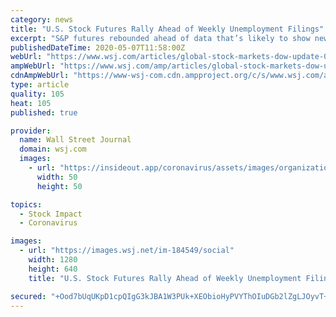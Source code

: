 ```yaml
---
category: news
title: "U.S. Stock Futures Rally Ahead of Weekly Unemployment Filings"
excerpt: "S&P futures rebounded ahead of data that’s likely to show new unemployment claims dropped."
publishedDateTime: 2020-05-07T11:58:00Z
webUrl: "https://www.wsj.com/articles/global-stock-markets-dow-update-05-07-2020-11588826060"
ampWebUrl: "https://www.wsj.com/amp/articles/global-stock-markets-dow-update-05-07-2020-11588826060"
cdnAmpWebUrl: "https://www-wsj-com.cdn.ampproject.org/c/s/www.wsj.com/amp/articles/global-stock-markets-dow-update-05-07-2020-11588826060"
type: article
quality: 105
heat: 105
published: true

provider:
  name: Wall Street Journal
  domain: wsj.com
  images:
    - url: "https://insideout.app/coronavirus/assets/images/organizations/wsj.com-50x50.jpg"
      width: 50
      height: 50

topics:
  - Stock Impact
  - Coronavirus

images:
  - url: "https://images.wsj.net/im-184549/social"
    width: 1280
    height: 640
    title: "U.S. Stock Futures Rally Ahead of Weekly Unemployment Filings"

secured: "+Ood7bUqUKpD1cpQIgG3kJBA1W3PUk+XEObioHyPVYThOIuDGb2lZgLJOyvT+VIoTstjodjrwWY0S940zQ7hpsQjsGlTryevMHX9B5J1L3gielwlGscEUBqaP364EZiiZ6B49SgcrnIojDvJRbpzOgbFS7041JTDc1I7/AeRIiIIQIMWO9LCkDGb9bxmRZlXpyNwA1d7OIq6p+fjVMR5K7JW9lsEDszDDT4X34nX4uTgm6nOVBo3sfaF/vsgjHs4kH+DnNBSdE6/ZhIJJ/hWHNb8T6iKGlZ4rffGCYfzY5Of6jXCBJ3dhdFakPmB0iuJ;dnFyDDXx7vONKTjcHi4TiQ=="
---
```


